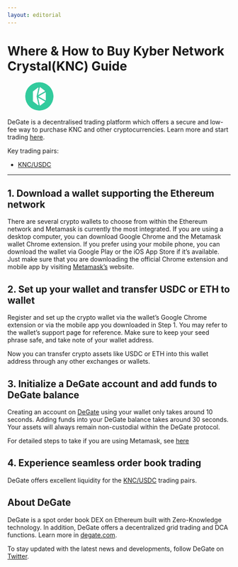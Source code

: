 ```yaml
---
layout: editorial
---
```


# Where & How to Buy Kyber Network Crystal(KNC) Guide

<figure><img src="../.gitbook/assets/knc_0xdefa4e8a7bcba345f687a2f1456f5edd9ce97202.png" alt="KNC" width="64" style="border-radius: 50%;"><figcaption></figcaption></figure>

DeGate is a decentralised trading platform which offers a secure and low-fee way to purchase KNC and other cryptocurrencies. Learn more and start trading [here](https://app.degate.com/trade/USDC/0xdefa4e8a7bcba345f687a2f1456f5edd9ce97202?utm_source=howtobuy).&#x20;

Key trading pairs:

* [KNC/USDC](https://app.degate.com/trade/USDC/0xdefa4e8a7bcba345f687a2f1456f5edd9ce97202?utm_source=howtobuy)

***

## 1. Download a wallet supporting the Ethereum network

There are several crypto wallets to choose from within the Ethereum network and Metamask is currently the most integrated. If you are using a desktop computer, you can download Google Chrome and the Metamask wallet Chrome extension. If you prefer using your mobile phone, you can download the wallet via Google Play or the iOS App Store if it’s available. Just make sure that you are downloading the official Chrome extension and mobile app by visiting [Metamask’s](https://metamask.io/) website.

## 2. Set up your wallet and transfer USDC or ETH to wallet

Register and set up the crypto wallet via the wallet’s Google Chrome extension or via the mobile app you downloaded in Step 1. You may refer to the wallet’s support page for reference. Make sure to keep your seed phrase safe, and take note of your wallet address.&#x20;

Now you can transfer crypto assets like USDC or ETH into this wallet address through any other exchanges or wallets.

## 3. Initialize a DeGate account and add funds to DeGate balance

Creating an account on [DeGate](https://app.degate.com/?utm_source=KNC_howtobuy) using your wallet only takes around 10 seconds. Adding funds into your DeGate balance takes around 30 seconds. Your assets will always remain non-custodial within the DeGate protocol.

For detailed steps to take if you are using Metamask, see [here](https://docs.degate.com/v/product_en/main-features/wallet-connectivity/metamask)

## 4. Experience seamless order book trading

DeGate offers excellent liquidity for the [KNC/USDC](https://app.degate.com/trade/USDC/0xdefa4e8a7bcba345f687a2f1456f5edd9ce97202?utm_source=howtobuy) trading pairs.&#x20;

## About DeGate

DeGate is a spot order book DEX on Ethereum built with Zero-Knowledge technology. In addition, DeGate offers a decentralized grid trading and DCA functions. Learn more in [degate.com](https://degate.com/?utm_source=KNC_howtobuy).

To stay updated with the latest news and developments, follow DeGate on [Twitter](https://twitter.com/degatedex).
